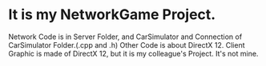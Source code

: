 # It is my NetworkGame Project.
Network Code is in Server Folder, and CarSimulator and Connection of CarSimulator Folder.(.cpp and .h) 
Other Code is about DirectX 12. Client Graphic is made of DirectX 12, but it is my colleague's Project. It's not mine.
